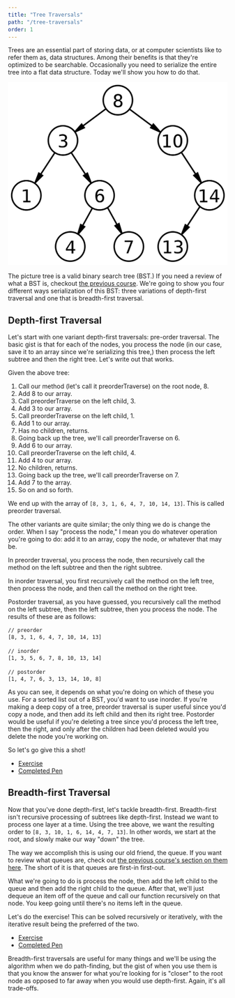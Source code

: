 ```yaml
---
title: "Tree Traversals"
path: "/tree-traversals"
order: 1
---
```


Trees are an essential part of storing data, or at computer scientists like to refer them as, data structures. Among their benefits is that they're optimized to be searchable. Occasionally you need to serialize the entire tree into a flat data structure. Today we'll show you how to do that.

![BST](./images/bst.png)

The picture tree is a valid binary search tree (BST.) If you need a review of what a BST is, checkout [the previous course][bst]. We're going to show you four different ways serialization of this BST: three variations of depth-first traversal and one that is breadth-first traversal.

## Depth-first Traversal

Let's start with one variant depth-first traversals: pre-order traversal. The basic gist is that for each of the nodes, you process the node (in our case, save it to an array since we're serializing this tree,) then process the left subtree and then the right tree. Let's write out that works.

Given the above tree:

1. Call our method (let's call it preorderTraverse) on the root node, 8.
1. Add 8 to our array.
1. Call preorderTraverse on the left child, 3.
1. Add 3 to our array.
1. Call preorderTraverse on the left child, 1.
1. Add 1 to our array.
1. Has no children, returns.
1. Going back up the tree, we'll call preorderTraverse on 6.
1. Add 6 to our array.
1. Call preorderTraverse on the left child, 4.
1. Add 4 to our array.
1. No children, returns.
1. Going back up the tree, we'll call preorderTraverse on 7.
1. Add 7 to the array.
1. So on and so forth.

We end up with the array of `[8, 3, 1, 6, 4, 7, 10, 14, 13]`. This is called preorder traversal.

The other variants are quite similar; the only thing we do is change the order. When I say "process the node," I mean you do whatever operation you're going to do: add it to an array, copy the node, or whatever that may be.

In preorder traversal, you process the node, then recursively call the method on the left subtree and then the right subtree.

In inorder traversal, you first recursively call the method on the left tree, then process the node, and then call the method on the right tree.

Postorder traversal, as you have guessed, you recursively call the method on the left subtree, then the left subtree, then you process the node. The results of these are as follows:

```
// preorder
[8, 3, 1, 6, 4, 7, 10, 14, 13]

// inorder
[1, 3, 5, 6, 7, 8, 10, 13, 14]

// postorder
[1, 4, 7, 6, 3, 13, 14, 10, 8]
```

As you can see, it depends on what you're doing on which of these you use. For a sorted list out of a BST, you'd want to use inorder. If you're making a deep copy of a tree, preorder traversal is super useful since you'd copy a node, and then add its left child and then its right tree. Postorder would be useful if you're deleting a tree since you'd process the left tree, then the right, and only after the children had been deleted would you delete the node you're working on.

So let's go give this a shot!

* [Exercise][cp-depth-first]
* [Completed Pen][cp-depth-first-answer]

## Breadth-first Traversal

Now that you've done depth-first, let's tackle breadth-first. Breadth-first isn't recursive processing of subtrees like depth-first. Instead we want to process one layer at a time. Using the tree above, we want the resulting order to `[8, 3, 10, 1, 6, 14, 4, 7, 13]`. In other words, we start at the root, and slowly make our way "down" the tree.

The way we accomplish this is using our old friend, the queue. If you want to review what queues are, check out [the previous course's section on them here][queue]. The short of it is that queues are first-in first-out.

What we're going to do is process the node, then add the left child to the queue and then add the right child to the queue. After that, we'll just dequeue an item off of the queue and call our function recursively on that node. You keep going until there's no items left in the queue.

Let's do the exercise! This can be solved recursively or iteratively, with the iterative result being the preferred of the two.

* [Exercise][cp-breadth-first]
* [Completed Pen][cp-breadth-first-answer]

Breadth-first traversals are useful for many things and we'll be using the algorithm when we do path-finding, but the gist of when you use them is that you know the answer for what you're looking for is "closer" to the root node as opposed to far away when you would use depth-first. Again, it's all trade-offs.

[bst]: https://btholt.github.io/four-semesters-of-cs/
[queue]: https://btholt.github.io/four-semesters-of-cs/
[cp-depth-first-answer]: https://codepen.io/btholt/pen/rprwwm?editors=0010
[cp-depth-first]: https://codepen.io/btholt/pen/jYpwQV?editors=0010
[cp-breadth-first-answer]: https://codepen.io/btholt/pen/WdgRrB?editors=0010
[cp-breadth-first]: https://codepen.io/btholt/pen/wpEgdb?editors=0010
